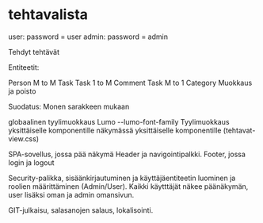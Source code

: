 # tehtavalista

user: password = user
admin: password = admin

Tehdyt tehtävät
 
Entiteetit:

Person M to M Task
Task   1 to M Comment
Task   M to 1 Category
Muokkaus ja poisto

Suodatus: Monen sarakkeen mukaan

globaalinen tyylimuokkaus
Lumo --lumo-font-family
Tyylimuokkaus yksittäiselle komponentille
näkymässä yksittäiselle komponentille (tehtavat-view.css)

SPA-sovellus, jossa pää näkymä Header ja navigointipalkki. Footer, jossa login ja logout

Security-palikka, sisäänkirjautuminen ja käyttäjäentiteetin luominen ja roolien
määrittäminen (Admin/User). Kaikki käytttäjät näkee päänäkymän, user lisäksi oman ja admin
omansivun.

GIT-julkaisu, salasanojen salaus, lokalisointi.